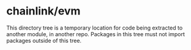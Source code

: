 # chainlink/evm

This directory tree is a temporary location for code being extracted to another module, in another repo.
Packages in this tree must not import packages outside of this tree.
